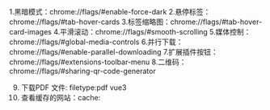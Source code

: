 1.黑暗模式：chrome://flags/#enable-force-dark
2.悬停标签：chrome://flags/#tab-hover-cards
3.标签缩略图：chrome://flags/#tab-hover-card-images
4.平滑滚动：chrome://flags/#smooth-scrolling
5.媒体控制：chrome://flags/#global-media-controls
6.并行下载：chrome://flags/#enable-parallel-downloading
7.扩展插件按钮：chrome://flags/#extensions-toolbar-menu
8.二维码：chrome://flags/#sharing-qr-code-generator

9. 下载PDF 文件:  filetype:pdf vue3
10. 查看缓存的网站：cache: 